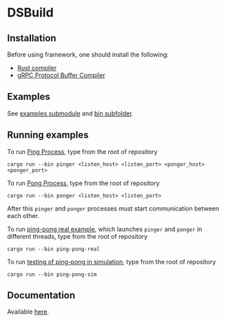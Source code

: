 # DSBuild

## Installation
Before using framework, one should install the following:
  - [Rust compiler](https://www.rust-lang.org/tools/install)
  - [gRPC Protocol Buffer Compiler](https://grpc.io/docs/protoc-installation/)

## Examples
See [examples submodule](https://egnees.github.io/dsbuild/docs/dsbuild/examples/index.html) and [bin subfolder](https://github.com/egnees/dsbuild/tree/master/bin).

## Running examples

To run [Ping Process](https://egnees.github.io/dsbuild/docs/dsbuild/process_lib/ping/struct.PingProcess.html), type from the root of repository
```
cargo run --bin pinger <listen_host> <listen_port> <ponger_host> <ponger_port>
```

To run [Pong Process](https://egnees.github.io/dsbuild/docs/dsbuild/process_lib/pong/struct.PongProcess.html), type from the root of repository
```
cargo run --bin ponger <listen_host> <listen_port>
```

After this `pinger` and `ponger` processes must start communication between each other.

To run [ping-pong real example](https://egnees.github.io/dsbuild/docs/dsbuild/examples/ping_pong/real/index.html), which launches `pinger` and `ponger` in different threads,
type from the root of repository
```
cargo run --bin ping-pong-real
```

To run [testing of ping-pong in simulation](https://egnees.github.io/dsbuild/docs/dsbuild/examples/ping_pong/sim/index.html), type from the root of repository
```
cargo run --bin ping-pong-sim
```

## Documentation
Available [here](https://egnees.github.io/dsbuild/docs/dsbuild/).

